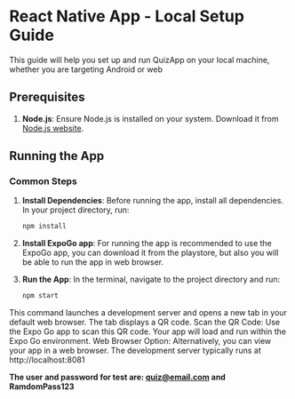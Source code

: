 
# React Native App - Local Setup Guide

This guide will help you set up and run QuizApp on your local machine, whether you are targeting  Android or web

## Prerequisites

1. **Node.js**: Ensure Node.js is installed on your system. Download it from [Node.js website](https://nodejs.org/).


## Running the App

### Common Steps
1. **Install Dependencies**: Before running the app, install all dependencies. In your project directory, run:
   ```bash
   npm install
   ```
2. **Install ExpoGo app**: For running the app is recommended to use the ExpoGo app, you can download it from the playstore, but also you will be able to run the app in web browser.

2. **Run the App**: In the terminal, navigate to the project directory and run:
   ```bash
   npm start
   ```
  This command launches a development server and opens a new tab in your default web browser. The tab displays a QR code.
Scan the QR Code: Use the Expo Go app to scan this QR code. Your app will load and run within the Expo Go environment.
Web Browser Option: Alternatively, you can view your app in a web browser. The development server typically runs at http://localhost:8081

**The user and password for test are: quiz@email.com and RamdomPass123**
